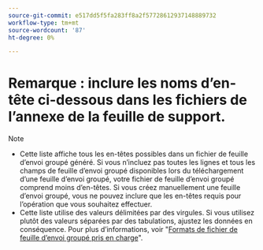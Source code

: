 ```yaml
---
source-git-commit: e517dd5f5fa283ff8a2f57728612937148889732
workflow-type: tm+mt
source-wordcount: '87'
ht-degree: 0%

---
```

# Remarque : inclure les noms d’en-tête ci-dessous dans les fichiers de l’annexe de la feuille de support.

>[!NOTE]
>
>* Cette liste affiche tous les en-têtes possibles dans un fichier de feuille d’envoi groupé généré. Si vous n’incluez pas toutes les lignes et tous les champs de feuille d’envoi groupé disponibles lors du téléchargement d’une feuille d’envoi groupé, votre fichier de feuille d’envoi groupé comprend moins d’en-têtes. Si vous créez manuellement une feuille d’envoi groupé, vous ne pouvez inclure que les en-têtes requis pour l’opération que vous souhaitez effectuer.
>* Cette liste utilise des valeurs délimitées par des virgules. Si vous utilisez plutôt des valeurs séparées par des tabulations, ajustez les données en conséquence. Pour plus d’informations, voir &quot;[Formats de fichier de feuille d’envoi groupé pris en charge](/help/search-social-commerce/campaign-management/bulksheets/bulksheet-data-formats/bulksheet-file-formats.md)&quot;.
